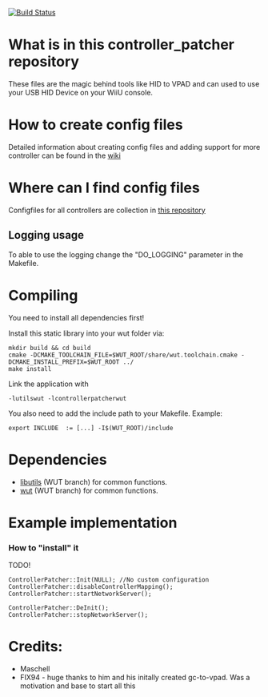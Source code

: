 [![Build Status](https://travis-ci.org/Maschell/controller_patcher.svg?branch=wut)](https://travis-ci.org/Maschell/controller_patcher)  

# What is in this controller_patcher repository
These files are the magic behind tools like HID to VPAD and can used to use your USB HID Device on your WiiU console.

# How to create config files
Detailed information about creating config files and adding support for more controller can be found in the [wiki](https://github.com/Maschell/controller_patcher/wiki)

# Where can I find config files
Configfiles for all controllers are collection in [this repository](https://github.com/Maschell/controller_patch_configs)

## Logging usage
To able to use the logging change the "DO_LOGGING" parameter in the Makefile.

# Compiling
You need to install all dependencies first!

Install this static library into your wut folder via: 

```
mkdir build && cd build
cmake -DCMAKE_TOOLCHAIN_FILE=$WUT_ROOT/share/wut.toolchain.cmake -DCMAKE_INSTALL_PREFIX=$WUT_ROOT ../
make install
```

Link the application with

```
-lutilswut -lcontrollerpatcherwut
```

You also need to add the include path to your Makefile. Example:

```
export INCLUDE	:= [...] -I$(WUT_ROOT)/include
```

# Dependencies
- [libutils](https://github.com/Maschell/libutils/tree/wut) (WUT branch) for common functions.
- [wut](https://github.com/decaf-emu/wut) (WUT branch) for common functions.

# Example implementation

### How to "install" it
TODO!

```
ControllerPatcher::Init(NULL); //No custom configuration
ControllerPatcher::disableControllerMapping();
ControllerPatcher::startNetworkServer();
```

```
ControllerPatcher::DeInit();
ControllerPatcher::stopNetworkServer();
```

# Credits:
- Maschell  
- FIX94 - huge thanks to him and his initally created gc-to-vpad. Was a motivation and base to start all this
